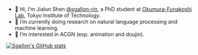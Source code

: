 - 👋 Hi, I’m Jialun Shen [@sgallon-rin](https://github.com/sgallon-rin), a PhD student at [Okumura-Funakoshi Lab](https://lr-www.pi.titech.ac.jp/wp/), Tokyo Institute of Technology.
- 🌱 I’m currently doing research on natural language processing and machine learning.
- 👀 I’m interested in ACGN (esp. animation and doujin).

[![Sgallon's GitHub stats](https://github-readme-stats-git-masterrstaa-rickstaa.vercel.app/api?username=sgallon-rin)](https://github.com/anuraghazra/github-readme-stats)

<!---
- 💞️ I’m looking to collaborate on ...
- 📫 How to reach me ...
--->

<!---
sgallon-rin/sgallon-rin is a ✨ special ✨ repository because its `README.md` (this file) appears on your GitHub profile.
You can click the Preview link to take a look at your changes.
--->
